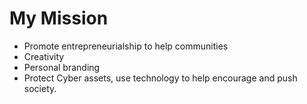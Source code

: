 # My Mission

* Promote entrepreneurialship to help communities
* Creativity
* Personal branding
* Protect Cyber assets, use technology to help encourage and push society.&#x20;

